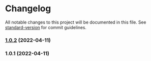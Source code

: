 # Changelog

All notable changes to this project will be documented in this file. See [standard-version](https://github.com/conventional-changelog/standard-version) for commit guidelines.

### [1.0.2](https://github.com/bharat5604/conventional-commit/compare/v1.0.1...v1.0.2) (2022-04-11)

### 1.0.1 (2022-04-11)
